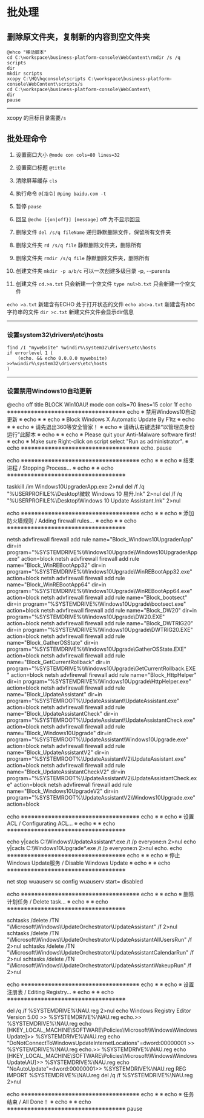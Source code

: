 # 批处理

## 删除原文件夹，复制新的内容到空文件夹
```
@ehco "移动脚本"
cd C:\workspace\business-platform-console\WebContent\rmdir /s /q scripts
dir
mkdir scripts
xcopy C:\HQ\hqconsole\scripts C:\workspace\business-platform-console\WebContent\scripts/s
cd C:\workspace\business-platform-console\WebContent\
dir
pause
```

---
xcopy 的目标目录需要`/s`

## 批处理命令

1. 设置窗口大小
`@mode con cols=80 lines=32`

1. 设置窗口标题
`@title`

1. 清除屏幕缓存
`cls`

1. 执行命令
`@[指令]`
`@ping baidu.com -t`

1. 暂停
`pause`

1. 回显
`@echo [{on|off}] [message]`
off 为不显示回显

1. 删除文件
`del /s/q fileName` 递归静默删除文件，保留所有文件夹

1. 删除文件夹
`rd /s/q file` 静默删除文件夹，删除所有

1. 删除文件夹
`rmdir /s/q file` 静默删除文件夹，删除所有

1. 创建文件夹
`mkdir -p a/b/c` 可以一次创建多级目录 -p, --parents

1. 创建文件
`cd.>a.txt` 只会新建一个空文件
`type nul>b.txt` 只会新建一个空文件

`echo >a.txt` 新建含有ECHO 处于打开状态的文件
`echo abc>a.txt` 新建含有abc字符串的文件
`dir >c.txt` 新建文件文件会显示dir信息

   


---
### 设置system32\drivers\etc\hosts

    find /I "mywebsite" %windir%\system32\drivers\etc\hosts
    if errorlevel 1 (
        (echo. && echo 0.0.0.0 mywebsite) >>%windir%\system32\drivers\etc\hosts
    )

---
### 设置禁用Windows10自动更新

@echo off
title BLOCK Win10AU!
mode con cols=70 lines=15
color 1f
echo ※※※※※※※※※※※※※※※※※※※※※※※※※※※※※※※※※※※
echo ※                    禁用Windows10自动更新                         ※
echo ※                                                                  ※
echo ※          Block Windows X Automatic Update By F1tz                ※
echo ※                                                                  ※
echo ※                   请先退出360等安全管家！                        ※
echo ※           请确认右键选择“以管理员身份运行”此脚本               ※
echo ※                                                                  ※
echo ※         Please quit your Anti-Malware software first!            ※
echo ※  Make sure Right-click on script select "Run as administrator".  ※
echo ※※※※※※※※※※※※※※※※※※※※※※※※※※※※※※※※※※※
echo.
pause

echo ※※※※※※※※※※※※※※※※※※※※※※※※※※※※※※※※※※※
echo ※                                                                  ※
echo ※                  结束进程 / Stopping Process...                  ※
echo ※                                                                  ※
echo ※※※※※※※※※※※※※※※※※※※※※※※※※※※※※※※※※※※

taskkill /im Windows10UpgraderApp.exe 2>nul
del /f /q "%USERPROFILE%\Desktop\微软 Windows 10 易升.lnk" 2>nul
del /f /q "%USERPROFILE%\Desktop\Windows 10 Update Assistant.lnk" 2>nul

echo ※※※※※※※※※※※※※※※※※※※※※※※※※※※※※※※※※※※
echo ※                                                                  ※
echo ※           添加防火墙规则 / Adding firewall rules...              ※
echo ※                                                                  ※
echo ※※※※※※※※※※※※※※※※※※※※※※※※※※※※※※※※※※※

netsh advfirewall firewall add rule name="Block_Windows10UpgraderApp" dir=in program="%SYSTEMDRIVE%\Windows10Upgrade\Windows10UpgraderApp.exe" action=block
netsh advfirewall firewall add rule name="Block_WinREBootApp32" dir=in program="%SYSTEMDRIVE%\Windows10Upgrade\WinREBootApp32.exe" action=block
netsh advfirewall firewall add rule name="Block_WinREBootApp64" dir=in program="%SYSTEMDRIVE%\Windows10Upgrade\WinREBootApp64.exe" action=block
netsh advfirewall firewall add rule name="Block_bootsect" dir=in program="%SYSTEMDRIVE%\Windows10Upgrade\bootsect.exe" action=block
netsh advfirewall firewall add rule name="Block_DW20" dir=in program="%SYSTEMDRIVE%\Windows10Upgrade\DW20.EXE" action=block
netsh advfirewall firewall add rule name="Block_DWTRIG20" dir=in program="%SYSTEMDRIVE%\Windows10Upgrade\DWTRIG20.EXE" action=block
netsh advfirewall firewall add rule name="Block_GatherOSState" dir=in program="%SYSTEMDRIVE%\Windows10Upgrade\GatherOSState.EXE" action=block
netsh advfirewall firewall add rule name="Block_GetCurrentRollback" dir=in program="%SYSTEMDRIVE%\Windows10Upgrade\GetCurrentRollback.EXE" action=block
netsh advfirewall firewall add rule name="Block_HttpHelper" dir=in program="%SYSTEMDRIVE%\Windows10Upgrade\HttpHelper.exe" action=block
netsh advfirewall firewall add rule name="Block_UpdateAssistant" dir=in program="%SYSTEMROOT%\UpdateAssistant\UpdateAssistant.exe" action=block
netsh advfirewall firewall add rule name="Block_UpdateAssistantCheck" dir=in program="%SYSTEMROOT%\UpdateAssistant\UpdateAssistantCheck.exe" action=block
netsh advfirewall firewall add rule name="Block_Windows10Upgrade" dir=in program="%SYSTEMROOT%\UpdateAssistant\Windows10Upgrade.exe" action=block
netsh advfirewall firewall add rule name="Block_UpdateAssistantV2" dir=in program="%SYSTEMROOT%\UpdateAssistantV2\UpdateAssistant.exe" action=block
netsh advfirewall firewall add rule name="Block_UpdateAssistantCheckV2" dir=in program="%SYSTEMROOT%\UpdateAssistantV2\UpdateAssistantCheck.exe" action=block
netsh advfirewall firewall add rule name="Block_Windows10UpgradeV2" dir=in program="%SYSTEMROOT%\UpdateAssistantV2\Windows10Upgrade.exe" action=block

echo ※※※※※※※※※※※※※※※※※※※※※※※※※※※※※※※※※※※
echo ※                                                                  ※
echo ※                 设置ACL / Configurating ACL...                   ※
echo ※                                                                  ※
echo ※※※※※※※※※※※※※※※※※※※※※※※※※※※※※※※※※※※

echo y|cacls C:\Windows\UpdateAssistant\*.exe /t /p everyone:n 2>nul
echo y|cacls C:\Windows10Upgrade\*.exe /t /p everyone:n 2>nul
echo.
echo ※※※※※※※※※※※※※※※※※※※※※※※※※※※※※※※※※※※
echo ※                                                                  ※
echo ※         停止Windows Update服务 / Disable Windows Update          ※
echo ※                                                                  ※
echo ※※※※※※※※※※※※※※※※※※※※※※※※※※※※※※※※※※※

net stop wuauserv
sc config wuauserv start= disabled

echo ※※※※※※※※※※※※※※※※※※※※※※※※※※※※※※※※※※※
echo ※                                                                  ※
echo ※                   删除计划任务 / Delete task...                  ※
echo ※                                                                  ※
echo ※※※※※※※※※※※※※※※※※※※※※※※※※※※※※※※※※※※

schtasks /delete /TN "\Microsoft\Windows\UpdateOrchestrator\UpdateAssistant" /f 2>nul
schtasks /delete /TN "\Microsoft\Windows\UpdateOrchestrator\UpdateAssistantAllUsersRun" /f 2>nul
schtasks /delete /TN "\Microsoft\Windows\UpdateOrchestrator\UpdateAssistantCalendarRun" /f 2>nul
schtasks /delete /TN "\Microsoft\Windows\UpdateOrchestrator\UpdateAssistantWakeupRun" /f 2>nul

echo ※※※※※※※※※※※※※※※※※※※※※※※※※※※※※※※※※※※
echo ※                                                                  ※
echo ※                 设置注册表 / Editing Registry...                 ※
echo ※                                                                  ※
echo ※※※※※※※※※※※※※※※※※※※※※※※※※※※※※※※※※※※

del /q /f %SYSTEMDRIVE%\NAU.reg 2>nul
echo Windows Registry Editor Version 5.00 >> %SYSTEMDRIVE%\NAU.reg
echo.>> %SYSTEMDRIVE%\NAU.reg
echo [HKEY_LOCAL_MACHINE\SOFTWARE\Policies\Microsoft\Windows\WindowsUpdate]>> %SYSTEMDRIVE%\NAU.reg
echo "DoNotConnectToWindowsUpdateInternetLocations"=dword:00000001 >> %SYSTEMDRIVE%\NAU.reg
echo.>> %SYSTEMDRIVE%\NAU.reg
echo [HKEY_LOCAL_MACHINE\SOFTWARE\Policies\Microsoft\Windows\WindowsUpdate\AU]>> %SYSTEMDRIVE%\NAU.reg
echo "NoAutoUpdate"=dword:00000001>> %SYSTEMDRIVE%\NAU.reg
REG IMPORT %SYSTEMDRIVE%\NAU.reg
del /q /f %SYSTEMDRIVE%\NAU.reg 2>nul

echo ※※※※※※※※※※※※※※※※※※※※※※※※※※※※※※※※※※※
echo ※                                                                  ※
echo ※                       任务结束 / All Done！                      ※
echo ※                                                                  ※
echo ※※※※※※※※※※※※※※※※※※※※※※※※※※※※※※※※※※※
pause